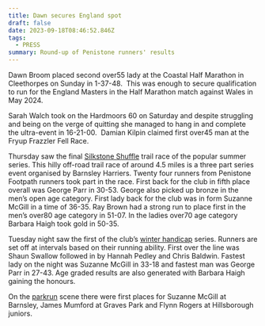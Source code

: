 ```yaml
---
title: Dawn secures England spot
draft: false
date: 2023-09-18T08:46:52.846Z
tags:
  - PRESS
summary: Round-up of Penistone runners' results
---
```

Dawn Broom placed second over55 lady at the Coastal Half Marathon in Cleethorpes on Sunday in 1-37-48.  This was enough to secure qualification to run for the England Masters in the Half Marathon match against Wales in May 2024.

Sarah Walch took on the Hardmoors 60 on Saturday and despite struggling and being on the verge of quitting she managed to hang in and complete the ultra-event in 16-21-00.  Damian Kilpin claimed first over45 man at the Fryup Frazzler Fell Race. 

Thursday saw the final [Silkstone Shuffle](https://results.pfrac.co.uk/championship-2023/silkstone-shuffle-3) trail race of the popular summer series.  This hilly off-road trail race of around 4.5 miles is a three part series event organised by Barnsley Harriers.  Twenty four runners from Penistone Footpath runners took part in the race.  First back for the club in fifth place overall was George Parr in 30-53.  George also picked up bronze in the men’s open age category.  First lady back for the club was in form Suzanne McGill in a time of 36-35.  Ray Brown had a strong run to place first in the men’s over80 age category in 51-07.  In the ladies over70 age category Barbara Haigh took gold in 50-35.

Tuesday night saw the first of the club’s [winter handicap](https://results.pfrac.co.uk/senior-winter-handicap-2023/race-1-race-result) series.  Runners are set off at intervals based on their running ability.  First over the line was Shaun Swallow followed in by Hannah Pedley and Chris Baldwin.  Fastest lady on the night was Suzanne McGill in 33-18 and fastest man was George Parr in 27-43.  Age graded results are also generated with Barbara Haigh gaining the honours.

On the [parkrun](https://results.pfrac.co.uk/parkrun-2023/latest) scene there were first places for Suzanne McGill at Barnsley, James Mumford at Graves Park and Flynn Rogers at Hillsborough juniors.